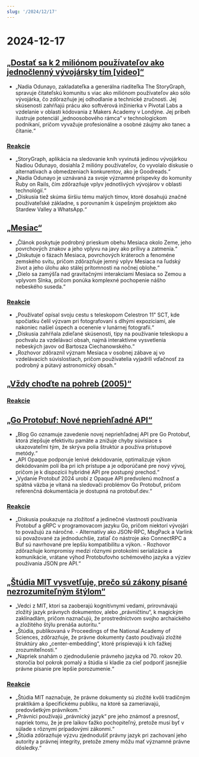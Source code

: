 ```yaml
---
slug: '/2024/12/17'
---
```


# 2024-12-17

## [„Dostať sa k 2 miliónom používateľov ako jednočlenný vývojársky tím [video]“](https://brightonruby.com/2024/getting-to-2-million-users-as-a-one-woman-dev-team/)

- „Nadia Odunayo, zakladateľka a generálna riaditeľka The StoryGraph, spravuje čitateľskú komunitu s viac ako miliónom používateľov ako sólo vývojárka, čo zdôrazňuje jej odhodlanie a technické zručnosti. Jej skúsenosti zahŕňajú prácu ako softvérová inžinierka v Pivotal Labs a vzdelanie v oblasti kódovania z Makers Academy v Londýne. Jej príbeh ilustruje potenciál „jednoosobového rámca“ v technologickom podnikaní, pričom vyvažuje profesionálne a osobné záujmy ako tanec a čítanie.“

### [Reakcie](https://news.ycombinator.com/item?id=42441333)

- „StoryGraph, aplikácia na sledovanie kníh vyvinutá jedinou vývojárkou Nadiou Odunayo, dosiahla 2 milióny používateľov, čo vyvolalo diskusie o alternatívach a obmedzeniach konkurentov, ako je Goodreads.“
- „Nadia Odunayo je uznávaná za svoje významné príspevky do komunity Ruby on Rails, čím zdôrazňuje vplyv jednotlivých vývojárov v oblasti technológií.“
- „Diskusia tiež skúma širšiu tému malých tímov, ktoré dosahujú značné používateľské základne, s porovnaním k úspešným projektom ako Stardew Valley a WhatsApp.“

## [„Mesiac“](https://ciechanow.ski/moon/)

- „Článok poskytuje podrobný prieskum obehu Mesiaca okolo Zeme, jeho povrchových znakov a jeho vplyvu na javy ako prílivy a zatmenia.“
- „Diskutuje o fázach Mesiaca, povrchových kráteroch a fenoméne zemského svitu, pričom zdôrazňuje jemný vplyv Mesiaca na ľudský život a jeho úlohu ako stálej prítomnosti na nočnej oblohe.“
- „Dielo sa zamýšľa nad gravitačnými interakciami Mesiaca so Zemou a vplyvom Slnka, pričom ponúka komplexné pochopenie nášho nebeského suseda.“

### [Reakcie](https://news.ycombinator.com/item?id=42443229)

- „Používateľ opísal svoju cestu s teleskopom Celestron 11" SCT, kde spočiatku čelil výzvam pri fotografovaní s dlhými expozíciami, ale nakoniec našiel úspech a ocenenie v lunárnej fotografii.“
- „Diskusia zahŕňala zdieľané skúsenosti, tipy na používanie teleskopu a pochvalu za vzdelávací obsah, najmä interaktívne vysvetlenia nebeských javov od Bartosza Ciechanowského.“
- „Rozhovor zdôraznil význam Mesiaca v osobnej zábave aj vo vzdelávacích súvislostiach, pričom používatelia vyjadrili vďačnosť za podrobný a pútavý astronomický obsah.“

## [„Vždy choďte na pohreb (2005)“](https://www.npr.org/2005/08/08/4785079/always-go-to-the-funeral)

### [Reakcie](https://news.ycombinator.com/item?id=42435972)

## [„Go Protobuf: Nové nepriehľadné API“](https://go.dev/blog/protobuf-opaque)

- „Blog Go oznamuje zavedenie novej nepriehľadnej API pre Go Protobuf, ktorá zlepšuje efektivitu pamäte a znižuje chyby súvisiace s ukazovateľmi tým, že skrýva polia štruktúr a používa prístupové metódy.“
- „API Opaque podporuje lenivé dekódovanie, optimalizuje výkon dekódovaním polí iba pri ich prístupe a je odporúčané pre nový vývoj, pričom je k dispozícii hybridné API pre postupný prechod.“
- „Vydanie Protobuf 2024 urobí z Opaque API predvolenú možnosť a spätná väzba je vítaná na sledovači problémov Go Protobuf, pričom referenčná dokumentácia je dostupná na protobuf.dev.“

### [Reakcie](https://news.ycombinator.com/item?id=42434947)

- „Diskusia poukazuje na zložitosť a jedinečné vlastnosti používania Protobuf a gRPC v programovacom jazyku Go, pričom niektorí vývojári to považujú za náročné. - Alternatívy ako JSON-RPC, MsgPack a Varlink sú považované za jednoduchšie, zatiaľ čo nástroje ako ConnectRPC a Buf sú navrhované pre lepšiu kompatibilitu a výkon. - Rozhovor zdôrazňuje kompromisy medzi rôznymi protokolmi serializácie a komunikácie, vrátane výhod Protobufovho schémového jazyka a výziev používania JSON pre API.“

## [„Štúdia MIT vysvetľuje, prečo sú zákony písané nezrozumiteľným štýlom“](https://news.mit.edu/2024/mit-study-explains-laws-incomprehensible-writing-style-0819)

- „Vedci z MIT, ktorí sa zaoberajú kognitívnymi vedami, prirovnávajú zložitý jazyk právnych dokumentov, alebo „právničtinu“, k magickým zaklínadlám, pričom naznačujú, že prostredníctvom svojho archaického a zložitého štýlu prenáša autoritu.“
- „Štúdia, publikovaná v Proceedings of the National Academy of Sciences, zdôrazňuje, že právne dokumenty často používajú zložité štruktúry ako „center-embedding“, ktoré prispievajú k ich ťažkej zrozumiteľnosti.“
- „Napriek snahám o zjednodušenie právneho jazyka od 70. rokov 20. storočia bol pokrok pomalý a štúdia si kladie za cieľ podporiť jasnejšie právne písanie pre lepšie porozumenie.“

### [Reakcie](https://news.ycombinator.com/item?id=42438175)

- „Štúdia MIT naznačuje, že právne dokumenty sú zložité kvôli tradičným praktikám a špecifickému publiku, na ktoré sa zameriavajú, predovšetkým právnikom.“
- „Právnici používajú „právnický jazyk“ pre jeho známosť a presnosť, napriek tomu, že je pre laikov ťažko pochopiteľný, pretože musí byť v súlade s rôznymi prípadovými zákonmi.“
- „Štúdia zdôrazňuje výzvu zjednodušiť právny jazyk pri zachovaní jeho autority a právnej integrity, pretože zmeny môžu mať významné právne dôsledky.“

<head>
  <meta property="og:title" content="„Dostať sa k 2 miliónom používateľov ako jednočlenný vývojársky tím [video]“" />
  <meta property="og:type" content="website" />
  <meta property="og:image" content="https://og.cho.sh/api/og/?title=%E2%80%9EDosta%C5%A5%20sa%20k%202%20mili%C3%B3nom%20pou%C5%BE%C3%ADvate%C4%BEov%20ako%20jedno%C4%8Dlenn%C3%BD%20v%C3%BDvoj%C3%A1rsky%20t%C3%ADm%20%5Bvideo%5D%E2%80%9C&subheading=utorok%2017.%20decembra%202024%3A%20Hacker%20News%20Zhrnutie" />
</head>
